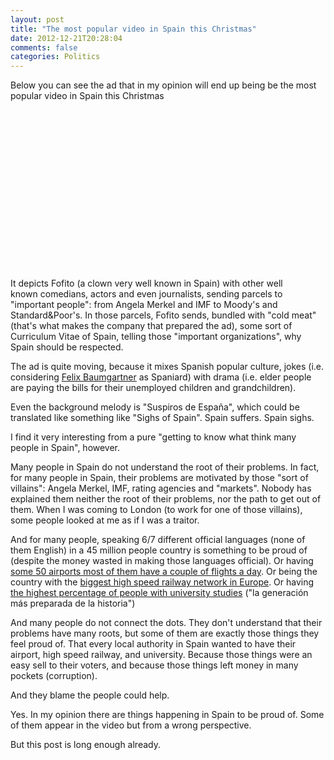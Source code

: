 ```yaml
---
layout: post
title: "The most popular video in Spain this Christmas"
date: 2012-12-21T20:28:04
comments: false
categories: Politics
---
```


<div class="separator" style="clear: both; text-align: left;">Below you can see the ad that in my opinion will end up being be the most popular video in Spain this Christmas</div><div class="separator" style="clear: both; text-align: center;"><br /></div><div class="separator" style="clear: both; text-align: center;"><object class="BLOGGER-youtube-video" classid="clsid:D27CDB6E-AE6D-11cf-96B8-444553540000" codebase="http://download.macromedia.com/pub/shockwave/cabs/flash/swflash.cab#version=6,0,40,0" data-thumbnail-src="http://1.gvt0.com/vi/D_omZ5bo8lk/0.jpg" height="266" width="320"><param name="movie" value="http://www.youtube.com/v/D_omZ5bo8lk&fs=1&source=uds" /><param name="bgcolor" value="#FFFFFF" /><param name="allowFullScreen" value="true" /><embed width="320" height="266"  src="http://www.youtube.com/v/D_omZ5bo8lk&fs=1&source=uds" type="application/x-shockwave-flash" allowfullscreen="true"></embed></object></div>It depicts Fofito (a clown very well known in Spain) with other well known&nbsp;comedians,&nbsp;actors and even journalists, sending parcels to "important people": from Angela Merkel and IMF to Moody's and Standard&amp;Poor's. In those parcels, Fofito sends, bundled with&nbsp;"cold meat" (that's what makes the company that prepared the ad),&nbsp;some sort of Curriculum Vitae of Spain, telling those "important organizations", why Spain should be respected.


The ad is quite moving, because it mixes Spanish popular culture, jokes (i.e. considering <a href="http://www.youtube.com/watch?v=dP4xFyeBWwQ">Felix Baumgartner</a> as Spaniard) with drama (i.e. elder people are paying the bills for their unemployed children and grandchildren).


Even the background melody is "Suspiros de España", which could be translated like something like "Sighs of Spain". Spain suffers. Spain sighs.


I find it very interesting from a pure "getting to know what think many people in Spain", however.


Many people in Spain do not understand the root of their problems. In fact, for many people in Spain, their problems are motivated by those "sort of villains": Angela Merkel, IMF, rating agencies and "markets". Nobody has explained them neither the root of their problems, nor the path to get out of them. When I was coming to London (to work for one of those villains), some people looked at me as if I was a traitor.


And for many people, speaking 6/7 different official languages (none of them English) in a 45 million people country is something to be proud of (despite the money wasted in making those languages official). Or having <a href="http://www.elblogsalmon.com/sectores/espana-solo-tiene-diez-aeropuertos-rentables-alguien-dijo-burbuja">some 50 airports most of them have a couple of flights a day</a>. Or being the country with the <a href="http://www.lavanguardia.com/politica/20101219/54091230022/la-red-espanola-de-alta-velocidad-es-la-mas-extensa-de-europa.html">biggest high speed railway network in Europe</a>. Or having <a href="http://www.teinteresa.es/educa/universitarios-Alemania-escasa-formacion-profesional_0_553746940.html">the highest percentage of people with university studies</a> ("la generación más preparada de la historia")


And many people do not connect the dots. They don't understand that their problems have many roots, but some of them are exactly those things they feel proud of. That every local authority in Spain wanted to have their airport, high speed railway, and university. Because those things were an easy sell to their voters, and because those things left money in many pockets (corruption).


And they blame the people could help.


Yes. In my opinion there are things happening in Spain to be proud of. Some of them appear in the video but from a wrong perspective.


But this post is long enough already.
